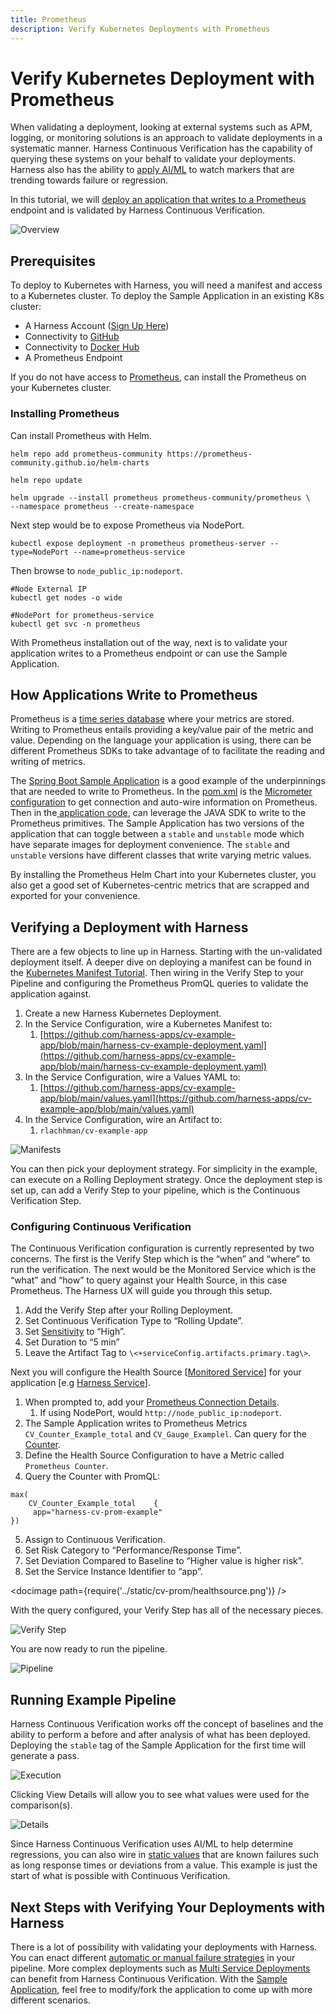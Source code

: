 ```yaml
---
title: Prometheus
description: Verify Kubernetes Deployments with Prometheus 
---
```


# Verify Kubernetes Deployment with Prometheus 

<ctabanner
  buttonText="Learn More"
  title="Continue your learning journey."
  tagline="Take a Continuous Delivery & GitOps Certification today!"
  link="/certifications/continuous-delivery"
  closable={true}
  target="_self"
/>

When validating a deployment, looking at external systems such as APM, logging, or monitoring solutions is an approach to validate deployments in a systematic manner. Harness Continuous Verification has the capability of querying these systems on your behalf to validate your deployments. Harness also has the ability to [apply AI/ML](/docs/continuous-delivery/verify/cv-concepts/machine-learning) to watch markers that are trending towards failure or regression. 

In this tutorial, we will [deploy an application that writes to a Prometheus](https://github.com/harness-apps/cv-example-app) endpoint and is validated by Harness Continuous Verification. 

![Overview](../static/cv-prom/cv-overview.png)

## Prerequisites 

To deploy to Kubernetes with Harness, you will need a manifest and access to a Kubernetes cluster. To deploy the Sample Application in an existing K8s cluster:

* A Harness Account ([Sign Up Here](https://app.harness.io/auth/#/signup/?module=cd&?utm_source=website&utm_medium=harness-developer-hub&utm_campaign=cd-plg&utm_content=get-started))
* Connectivity to [GitHub](/docs/platform/connectors/code-repositories/ref-source-repo-provider/git-hub-connector-settings-reference)
* Connectivity to [Docker Hub](/docs/platform/connectors/artifact-repositories/connect-to-harness-container-image-registry-using-docker-connector/)
* A Prometheus Endpoint

If you do not have access to [Prometheus](https://prometheus.io/), can install the Prometheus on your Kubernetes cluster. 

### Installing Prometheus
Can install Prometheus with Helm. 

```
helm repo add prometheus-community https://prometheus-community.github.io/helm-charts

helm repo update

helm upgrade --install prometheus prometheus-community/prometheus \
--namespace prometheus --create-namespace
```

Next step would be to expose Prometheus via NodePort.

```
kubectl expose deployment -n prometheus prometheus-server --type=NodePort --name=prometheus-service
```

Then browse to `node_public_ip:nodeport`.

```
#Node External IP
kubectl get nodes -o wide

#NodePort for prometheus-service
kubectl get svc -n prometheus
```

With Prometheus installation out of the way, next is to validate your application writes to a Prometheus endpoint or can use the Sample Application. 

## How Applications Write to Prometheus
Prometheus is a [time series database](https://prometheus.io/docs/concepts/data_model/) where your metrics are stored. Writing to Prometheus entails providing a key/value pair of the metric and value. Depending on the language your application is using, there can be different Prometheus SDKs to take advantage of to facilitate the reading and writing of metrics.  

The [Spring Boot Sample Application](https://github.com/harness-apps/cv-example-app) is a good example of the underpinnings that are needed to write to Prometheus. In the [pom.xml](https://github.com/harness-apps/cv-example-app/blob/main/pom.xml) is the [Micrometer configuration](https://micrometer.io/docs/registry/prometheus) to get connection and auto-wire information on Prometheus. Then in the[ application code](https://github.com/harness-apps/cv-example-app/blob/main/src/main/java/io/harness/cv/example/app/GenerateStableMetrics.java), can leverage the JAVA SDK to write to the Prometheus primitives. The Sample Application has two versions of the application that can toggle between a `stable` and `unstable` mode which have separate images for deployment convenience. The `stable` and `unstable` versions have different classes that write varying metric values.  

By installing the Prometheus Helm Chart into your Kubernetes cluster, you also get a good set of Kubernetes-centric metrics that are scrapped and exported for your convenience. 

## Verifying a Deployment with Harness
There are a few objects to line up in Harness. Starting with the un-validated deployment itself. A deeper dive on deploying a manifest can be found in the [Kubernetes Manifest Tutorial](/tutorials/cd-pipelines/kubernetes/manifest). Then wiring in the Verify Step to your Pipeline and configuring the Prometheus PromQL queries to validate the application against.

1. Create a new Harness Kubernetes Deployment.
2. In the Service Configuration, wire a Kubernetes Manifest to:
	1. [https://github.com/harness-apps/cv-example-app/blob/main/harness-cv-example-deployment.yaml](https://github.com/harness-apps/cv-example-app/blob/main/harness-cv-example-deployment.yaml)
3. In the Service Configuration, wire a Values YAML to:
	1.  [https://github.com/harness-apps/cv-example-app/blob/main/values.yaml](https://github.com/harness-apps/cv-example-app/blob/main/values.yaml)
4. In the Service Configuration, wire an Artifact to:
	1. `rlachhman/cv-example-app`

![Manifests](../static/cv-prom/manifests.png)

You can then pick your deployment strategy. For simplicity in the example, can execute on a Rolling Deployment strategy. Once the deployment step is set up, can add a Verify Step to your pipeline, which is the Continuous Verification Step. 

### Configuring Continuous Verification
The Continuous Verification configuration is currently represented by two concerns. The first is the Verify Step which is the “when” and “where” to run the verification. The next would be the Monitored Service which is the “what” and “how” to query against your Health Source, in this case Prometheus. The Harness UX will guide you through this setup. 

1. Add the Verify Step after your Rolling Deployment. 
2. Set Continuous Verification Type to “Rolling Update”.
3. Set [Sensitivity](/docs/continuous-delivery/verify/cv-concepts/machine-learning#sensitivity) to “High”.
4. Set Duration to “5 min”
5. Leave the Artifact Tag to `\<+serviceConfig.artifacts.primary.tag\>`.

Next you will configure the Health Source [[Monitored Service](/docs/service-reliability-management/monitored-service/create-monitored-service/)] for your application [e.g [Harness Service](/docs/get-started/key-concepts#services)]. 

1. When prompted to, add your [Prometheus Connection Details](/docs/platform/connectors/Monitoring-and-Logging-Systems/connect-to-monitoring-and-logging-systems#step-add-prometheus).
	1. If using NodePort, would `http://node_public_ip:nodeport`. 
2. The Sample Application writes to Prometheus Metrics  `CV_Counter_Example_total` and `CV_Gauge_Examplel`. Can query for the [Counter](https://prometheus.io/docs/concepts/metric_types/#counter). 
3. Define the Health Source Configuration to have a Metric called `Prometheus Counter`.
4. Query the Counter with PromQL:
```
max(
    CV_Counter_Example_total    {
   	 app="harness-cv-prom-example"
})
```
5. Assign to Continuous Verification. 
6. Set Risk Category to “Performance/Response Time”.
7. Set Deviation Compared to Baseline to “Higher value is higher risk”.
8. Set the Service Instance Identifier to “app”.  


<docimage path={require('../static/cv-prom/healthsource.png')} />

With the query configured, your Verify Step has all of the necessary pieces. 

![Verify Step](../static/cv-prom/verifystep.png)

You are now ready to run the pipeline. 

![Pipeline](../static/cv-prom/pipeline.png)

## Running Example Pipeline
Harness Continuous Verification works off the concept of baselines and the ability to perform a before and after analysis of what has been deployed. Deploying the `stable` tag of the Sample Application for the first time will generate a pass. 

![Execution](../static/cv-prom/execution.png)

Clicking View Details will allow you to see what values were used for the comparison(s).

![Details](../static/cv-prom/details.png)

Since Harness Continuous Verification uses AI/ML to help determine regressions, you can also wire in [static values](/docs/continuous-delivery/verify/cv-concepts/machine-learning/#plain-threshold-based-verification) that are known failures such as long response times or deviations from a value. This example is just the start of what is possible with Continuous Verification.

## Next Steps with Verifying Your Deployments with Harness
There is a lot of possibility with validating your deployments with Harness. You can enact different [automatic or manual failure strategies](/docs/platform/pipelines/w_pipeline-steps-reference/step-failure-strategy-settings/#failure-strategy-settings) in your pipeline. More complex deployments such as [Multi Service Deployments](https://developer.harness.io/kb/continuous-delivery/articles/cv-multi-service) can benefit from Harness Continuous Verification. With the [Sample Application](https://github.com/harness-apps/cv-example-app#modifying-application), feel free to modify/fork the application to come up with more different scenarios. 

